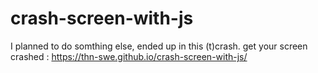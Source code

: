 # crash-screen-with-js
I planned to do somthing  else, ended up in this (t)crash. 
get your screen crashed : https://thn-swe.github.io/crash-screen-with-js/
